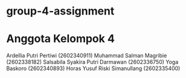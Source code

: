 # group-4-assignment

# Anggota Kelompok 4
Ardellia Putri Pertiwi (2602340911)
Muhammad Salman Magribie (2602338182)
Salsabila Syakira Putri Darmawan  (2602336750)
Yoga Baskoro (2602340893)
Horas Yusuf Riski Simanullang (2602335400)
